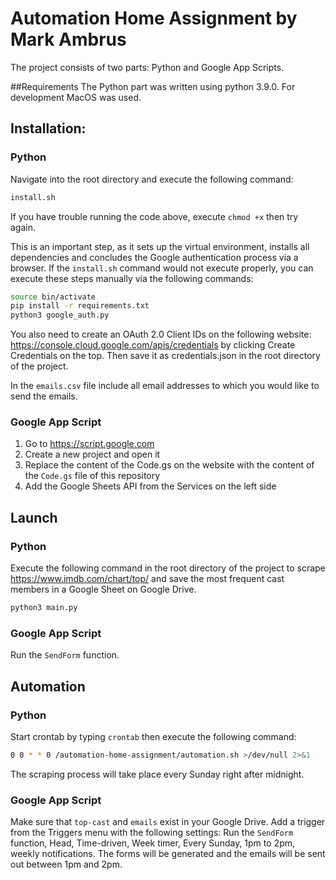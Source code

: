 # Automation Home Assignment by Mark Ambrus

The project consists of two parts: Python and Google App Scripts.

##Requirements
The Python part was written using python 3.9.0.
For development MacOS was used.

## Installation:

### Python

Navigate into the root directory and execute the following command:

```bash
install.sh
```

If you have trouble running the code above, execute `chmod +x` then try again.

This is an important step, as it sets up the virtual environment, installs all
dependencies and concludes the Google authentication process via a browser.
If the `install.sh` command would not execute properly, you can execute these
steps manually via the following commands:

```bash
source bin/activate
pip install -r requirements.txt
python3 google_auth.py
```

You also need to create an OAuth 2.0 Client IDs on the following website:
https://console.cloud.google.com/apis/credentials
by clicking Create Credentials on the top.
Then save it as credentials.json in the root directory of the project.

In the `emails.csv` file include all email addresses to which you would like to
send the emails.

### Google App Script

1. Go to https://script.google.com
2. Create a new project and open it
3. Replace the content of the Code.gs on the website with the content of the
   `Code.gs` file of this repository
4. Add the Google Sheets API from the Services on the left side

## Launch

### Python

Execute the following command in the root directory of the project to scrape
https://www.imdb.com/chart/top/ and save the most frequent cast members in a
Google Sheet on Google Drive.

```bash
python3 main.py
```

### Google App Script

Run the `SendForm` function.

## Automation

### Python

Start crontab by typing `crontab` then execute the following command:

```bash
0 0 * * 0 /automation-home-assignment/automation.sh >/dev/null 2>&1
```

The scraping process will take place every Sunday right after midnight.

### Google App Script

Make sure that `top-cast` and `emails` exist in your Google Drive.
Add a trigger from the Triggers menu with the following settings: Run the
`SendForm` function, Head, Time-driven, Week timer, Every Sunday,
1pm to 2pm, weekly notifications. The forms will be generated and the emails
will be sent out between 1pm and 2pm.
